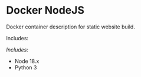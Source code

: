 # Docker NodeJS

Docker container description for static website build.

Includes:

*Includes:*
* Node 18.x
* Python 3
